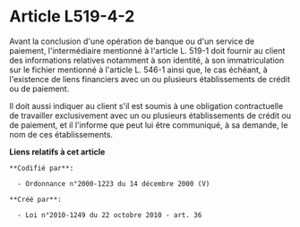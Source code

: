 # Article L519-4-2

Avant la conclusion d'une opération de banque ou d'un service de paiement, l'intermédiaire mentionné à l'article L. 519-1
doit fournir au client des informations relatives notamment à son identité, à son immatriculation sur le fichier mentionné à
l'article L. 546-1 ainsi que, le cas échéant, à l'existence de liens financiers avec un ou plusieurs établissements de crédit
ou de paiement.

Il doit aussi indiquer au client s'il est soumis à une obligation contractuelle de travailler exclusivement avec un ou
plusieurs établissements de crédit ou de paiement, et il l'informe que peut lui être communiqué, à sa demande, le nom de ces
établissements.

**Liens relatifs à cet article**

	**Codifié par**:

	  - Ordonnance n°2000-1223 du 14 décembre 2000 (V)

	**Créé par**:

	  - Loi n°2010-1249 du 22 octobre 2010 - art. 36
